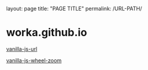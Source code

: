 layout: page
title: "PAGE TITLE"
permalink: /URL-PATH/

# worka.github.io

<a href="https://worka.github.io/vanilla-js-url/">vanilla-js-url</a>

<a href="https://worka.github.io/vanilla-js-wheel-zoom/">vanilla-js-wheel-zoom</a>
